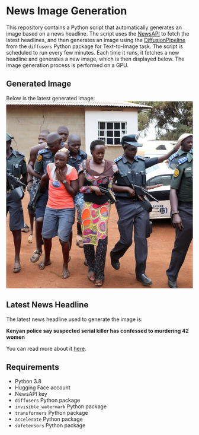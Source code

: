 # News Image Generation
This repository contains a Python script that automatically generates an image based on a news headline. The script uses the [NewsAPI](https://newsapi.org/) to fetch the latest headlines, and then generates an image using the [DiffusionPipeline](https://github.com/huggingface/diffusers) from the `diffusers` Python package for Text-to-Image task.
The script is scheduled to run every few minutes. Each time it runs, it fetches a new headline and generates a new image, which is then displayed below. The image generation process is performed on a GPU.

## Generated Image
Below is the latest generated image:
![Generated Image](image.png)

## Latest News Headline
The latest news headline used to generate the image is:

**Kenyan police say suspected serial killer has confessed to murdering 42 women**

You can read more about it [here](https://news.google.com/rss/articles/CBMidWh0dHBzOi8vd3d3LnRoZWd1YXJkaWFuLmNvbS93b3JsZC9hcnRpY2xlLzIwMjQvanVsLzE1L2tlbnlhLXBvbGljZS1kdW1wZWQtYm9kaWVzLWNhc2Utc3VzcGVjdC1jb25mZXNzZWQtdG8tNDItbXVyZGVyc9IBdWh0dHBzOi8vYW1wLnRoZWd1YXJkaWFuLmNvbS93b3JsZC9hcnRpY2xlLzIwMjQvanVsLzE1L2tlbnlhLXBvbGljZS1kdW1wZWQtYm9kaWVzLWNhc2Utc3VzcGVjdC1jb25mZXNzZWQtdG8tNDItbXVyZGVycw?oc=5).

## Requirements
- Python 3.8
- Hugging Face account
- NewsAPI key
- `diffusers` Python package
- `invisible_watermark` Python package
- `transformers` Python package
- `accelerate` Python package
- `safetensors` Python package
